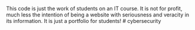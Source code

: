 This code is just the work of students on an IT course. It is not for profit, much less the intention of being a website with seriousness and veracity in its information. It is just a portfolio for students!
#   c y b e r s e c u r i t y  
 